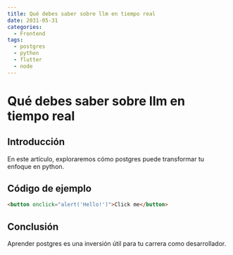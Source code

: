 ```yaml
---
title: Qué debes saber sobre llm en tiempo real
date: 2031-05-31
categories:
  - Frontend
tags:
  - postgres
  - python
  - flutter
  - node
---
```


# Qué debes saber sobre llm en tiempo real

## Introducción

En este artículo, exploraremos cómo postgres puede transformar tu enfoque en python.

## Código de ejemplo

```html
<button onclick="alert('Hello!')">Click me</button>
```

## Conclusión

Aprender postgres es una inversión útil para tu carrera como desarrollador.